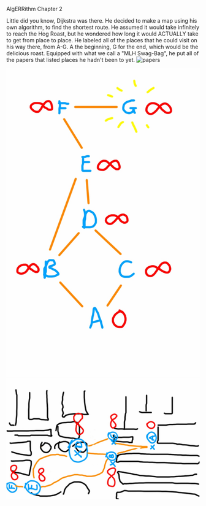 AlgERRithm Chapter 2

Little did you know, Dijkstra was there. He decided to make a map using his own
algorithm, to find the shortest route. He assumed it would take infinitely to
reach the Hog Roast, but he wondered how long it would ACTUALLY take to get from place to
place. He labeled all of the places that he could visit on his way there, from A-G.
A the beginning, G for the end, which would be the delicious roast.
Equipped with what we call a "MLH Swag-Bag", he put all of the papers that listed places
he hadn't been to yet.
![papers](webgame/papers.jpg)

![map](webgame/Sketch1.jpg)
![map2](webgame/Sketch2.jpg)
